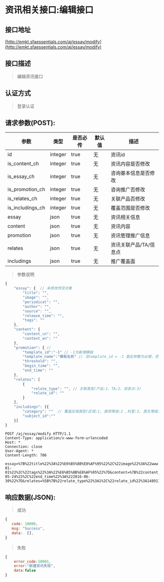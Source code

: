 # 资讯相关接口:编辑接口

## 接口地址

[http://emkt.sfaessentials.com/aj/essay/modify](http://emkt.sfaessentials.com/aj/essay/modify)

## 接口描述

> 编辑资讯接口

## 认证方式

> 登录认证

## 请求参数(POST):

| 参数 | 类型| 是否必传 | 默认值 |  描述 | 
| ---- | ---- | ----- | ----- | ----- | 
| id | integer | true | 无 | 资讯id |  
| is_content_ch |  integer | true | 无 | 资讯内容是否修改 |
| is_essay_ch|  integer | true | 无 |咨询基本信息是否修改 |
| is_promotion_ch|  integer | true | 无 |咨询推广否修改 |
| is_relates_ch |  integer | true | 无 | 关联产品否修改 |
| is_includings_ch|  integer | true | 无 | 覆盖范围是否修改 |
| essay | json | true | 无 | 资讯相关信息 | 
| content | json | true | 无  | 资讯内容 |
| promotion | json | true | 无 | 资讯管理推广信息 |
| relates |  json | true | 无 | 资讯关联产品/TA/信息点 |
| includings |  json | true | 无 | 推广覆盖面 |

> 参数说明
```javascript
{
    "essay": {  // 未修改传空对象
        "title": "",
        "image": "",
        "periodical": "",
        "author": "",
        "source": "",
        "release_time": "",
        "tags": ""
    },
    "content": {
        "content_cn": "",
        "content_en": ""
    },
    "promotion": { // 
        "template_id":"-1" // -1为新增模板
        "template_name":"模板名称" // 当template_id = -1 是此参数为必填，否则为选填
        "threshold": "",
        "begin_time": "",
        "end_time": ""
    },
    "relates": [
        {
            "relate_type": "", // 关联类型(产品:1、TA:2、信息点:3)
            "relate_id": ""
        }
    ],
    "includings": [{
        "category": ""  // 覆盖区域类型(区域:1, 医院等级:2 ,科室:3, 医生等级: 4)
        "subject_id":""
    }]
}
```

```HTTP
POST /aj/essay/modify HTTP/1.1
Content-Type: application/x-www-form-urlencoded
Host: *
Connection: close
User-Agent: *
Content-Length: 786

essay=%7B%22title%22%3A%22%E6%B5%8B%E8%AF%95%22%2C%22image%22%3A%22www.baidu.com%22%2C%22periodical%22%3A%22%E6%B5%8B%E8%AF%95%22%2C%22author%22%3A%22wantao%22%2C%22source%22%3A%22%E6%B5%8B%E8%AF%95%22%2C%22release_time%22%3A%222015-01-01%22%2C%22tags%22%3A%22%E6%B5%8B%E8%AF%95%22%7D&content=%7B%22content_cn%22%3A%22%E6%B5%8B%E8%AF%95%22%7D&promotion=%7B%22title%22%3A%22%E6%B5%8B%E8%AF%95%E6%8E%A8%E5%B9%BF%22%2C%22image%22%3A%22www.baidu.com%22%2C%22type%22%3A1%2C%22threshold%22%3A100%2C%22begin_time%22%3A%222016-05-24%22%2C%22end_time%22%3A%222016-06-30%22%7D&relates=%5B%7B%22relate_type%22%3A1%2C%22relate_id%22%3A148911%7D%5D&includings=%5B%7B%22type%22%3A1%2C+%22subject_id%22%3A2%7D%5D&id=16&is_essay_ch=1&is_promotion_ch=1&is_relates_ch=1&is_includings_ch=1&is_content_ch=1

```

## 响应数据(JSON):
> 成功

```javascript
{
   code: 10000,
   msg: "Success",
   data:  [],
}
```
> 失败 

```javascript
{
    error_code:10001,
    error:"新建资讯失败",
    data:false
}
```